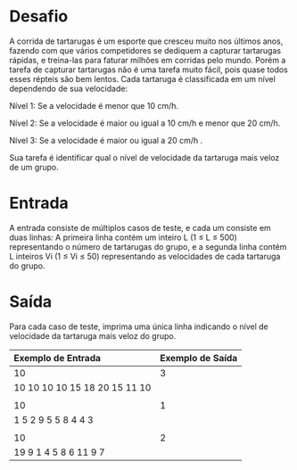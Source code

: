# Desafio

A corrida de tartarugas é um esporte que cresceu muito nos últimos anos, fazendo com que vários competidores se dediquem a capturar tartarugas rápidas, e treina-las para faturar milhões em corridas pelo mundo. Porém a tarefa de capturar tartarugas não é uma tarefa muito fácil, pois quase todos esses répteis são bem lentos. Cada tartaruga é classificada em um nível dependendo de sua velocidade:

Nível 1: Se a velocidade é menor que 10 cm/h.

Nível 2: Se a velocidade é maior ou igual a 10 cm/h e menor que 20 cm/h.

Nível 3: Se a velocidade é maior ou igual a 20 cm/h .


Sua tarefa é identificar qual o nível de velocidade da tartaruga mais veloz de um grupo.

# Entrada

A entrada consiste de múltiplos casos de teste, e cada um consiste em duas linhas: A primeira linha contém um inteiro L (1 ≤ L ≤ 500) representando o número de tartarugas do grupo, e a segunda linha contém L inteiros Vi (1 ≤ Vi ≤ 50) representando as velocidades de cada tartaruga do grupo.

# Saída

Para cada caso de teste, imprima uma única linha indicando o nível de velocidade da tartaruga mais veloz do grupo.

| Exemplo de Entrada            | Exemplo de Saída |
|:----------------------------- |:---------------- |
| 10                            | 3                |
| 10 10 10 10 15 18 20 15 11 10 |                  |
|                               |                  |
| 10                            | 1                |
| 1 5 2 9 5 5 8 4 4 3           |                  |
|                               |                  |
| 10                            | 2                |
| 19 9 1 4 5 8 6 11 9 7         |                  |
